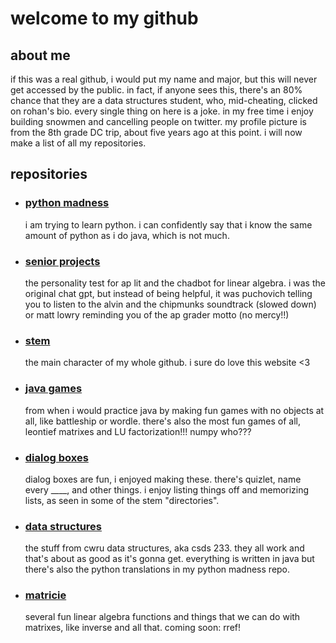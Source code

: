 # welcome to my github

## about me
if this was a real github, i would put my name and major, but this will never get accessed by the public.  in fact, if anyone sees this, there's an 80% chance that they are a data structures student, who, mid-cheating, clicked on rohan's bio.  every single thing on here is a joke.  in my free time i enjoy building snowmen and cancelling people on twitter.  my profile picture is from the 8th grade DC trip, about five years ago at this point.  i will now make a list of all my repositories.  

## repositories

- ### [python madness](https://github.com/deadfishh/python-madness)
  i am trying to learn python.  i can confidently say that i know the same amount of python as i do java, which is not much.  
- ### [senior projects](https://github.com/deadfishh/senior-shit)
  the personality test for ap lit and the chadbot for linear algebra.  i was the original chat gpt, but instead of being helpful, it was puchovich telling you to listen to the alvin and the chipmunks soundtrack (slowed down) or matt lowry reminding you of the ap grader motto (no mercy!!)
- ### [stem](https://github.com/deadfishh/stem)
  the main character of my whole github.  i sure do love this website <3
- ### [java games](https://github.com/deadfishh/games)
  from when i would practice java by making fun games with no objects at all, like battleship or wordle.  there's also the most fun games of all, leontief matrixes and LU factorization!!! numpy who???
- ### [dialog boxes](https://github.com/deadfishh/dialog-boxes)
  dialog boxes are fun, i enjoyed making these.  there's quizlet, name every ____, and other things.  i enjoy listing things off and memorizing lists, as seen in some of the stem "directories".  
- ### [data structures](https://github.com/deadfishh/data-structures)
  the stuff from cwru data structures, aka csds 233.  they all work and that's about as good as it's gonna get.  everything is written in java but there's also the python translations in my python madness repo.
- ### [matricie](https://github.com/deadfishh/matricie)
  several fun linear algebra functions and things that we can do with matrixes, like inverse and all that.  coming soon: rref! 
